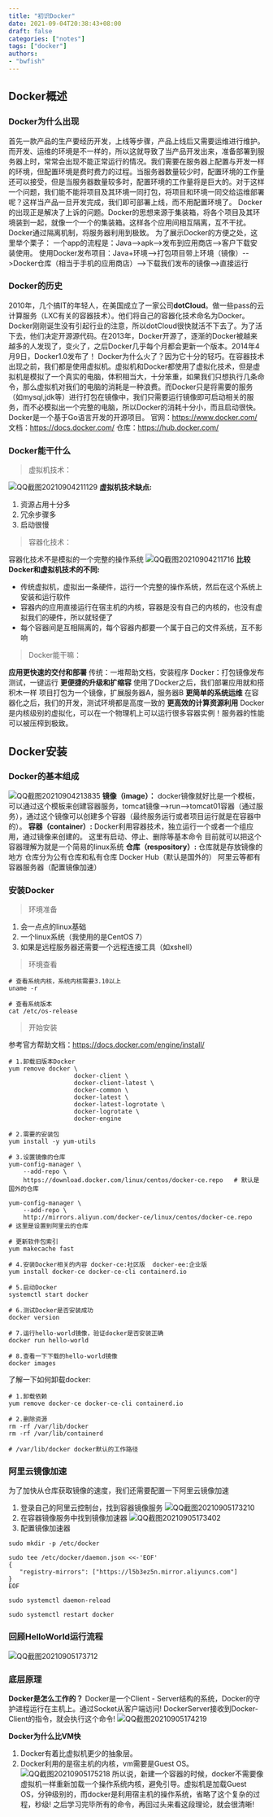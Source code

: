 ```yaml
---
title: "初识Docker"
date: 2021-09-04T20:38:43+08:00
draft: false
categories: ["notes"]
tags: ["docker"]
authors:
- "bwfish"
---
```


## Docker概述
### Docker为什么出现
首先一款产品的生产要经历开发，上线等步骤，产品上线后又需要运维进行维护。而开发、运维的环境是不一样的，所以这就导致了当产品开发出来，准备部署到服务器上时，常常会出现不能正常运行的情况。我们需要在服务器上配置与开发一样的环境，但配置环境是费时费力的过程。当服务器数量较少时，配置环境的工作量还可以接受，但是当服务器数量较多时，配置环境的工作量将是巨大的。对于这样一个问题，我们能不能将项目及其环境一同打包，将项目和环境一同交给运维部署呢？这样当产品一旦开发完成，我们即可部署上线，而不用配置环境了。
Docker的出现正是解决了上诉的问题。Docker的思想来源于集装箱，将各个项目及其环境装到一起，就像一个一个的集装箱。这样各个应用间相互隔离，互不干扰。Docker通过隔离机制，将服务器利用到极致。
为了展示Docker的方便之处，这里举个栗子：
一个app的流程是：Java-->apk-->发布到应用商店-->客户下载安装使用。
使用Docker发布项目：Java+环境-->打包项目带上环境（镜像）-->Docker仓库（相当于手机的应用商店）-->下载我们发布的镜像-->直接运行

### Docker的历史
2010年，几个搞IT的年轻人，在美国成立了一家公司**dotCloud**。做一些pass的云计算服务（LXC有关的容器技术）。他们将自己的容器化技术命名为Docker。
Docker刚刚诞生没有引起行业的注意，所以dotCloud很快就活不下去了。为了活下去，他们决定开源源代码。在2013年，Docker开源了，逐渐的Docker被越来越多的人发现了，变火了，之后Docker几乎每个月都会更新一个版本。2014年4月9日，Docker1.0发布了！
Docker为什么火了？因为它十分的轻巧。在容器技术出现之前，我们都是使用虚拟机。虚拟机和Docker都使用了虚拟化技术，但是虚拟机是模拟了一个真实的电脑，体积相当大，十分笨重，如果我们只想执行几条命令，那么虚拟机对我们的电脑的消耗是一种浪费。而Docker只是将需要的服务（如mysql,jdk等）进行打包在镜像中，我们只需要运行镜像即可启动相关的服务，而不必模拟出一个完整的电脑，所以Docker的消耗十分小，而且启动很快。
Docker是一个基于Go语言开发的开源项目。
官网：https://www.docker.com/
文档：https://docs.docker.com/
仓库：https://hub.docker.com/

### Docker能干什么

> 虚拟机技术：

![QQ截图20210904211129](https://i.loli.net/2021/11/30/KTpw2sjPDqZaEWz.png)
**虚拟机技术缺点:**
1. 资源占用十分多
2. 冗余步骤多
3. 启动很慢

> 容器化技术：

容器化技术不是模拟的一个完整的操作系统
![QQ截图20210904211716](https://i.loli.net/2021/11/30/ZUNGoX4AET19c2v.png)
**比较Docker和虚拟机技术的不同:**
* 传统虚拟机，虚拟出一条硬件，运行一个完整的操作系统，然后在这个系统上安装和运行软件
* 容器内的应用直接运行在宿主机的内核，容器是没有自己的内核的，也没有虚拟我们的硬件，所以就轻便了
* 每个容器间是互相隔离的，每个容器内都要一个属于自己的文件系统，互不影响

> Docker能干嘛：

**应用更快速的交付和部署**
传统：一堆帮助文档，安装程序
Docker：打包镜像发布测试，一键运行
**更便捷的升级和扩缩容**
使用了Docker之后，我们部署应用就和搭积木一样
项目打包为一个镜像，扩展服务器A，服务器B
**更简单的系统运维**
在容器化之后，我们的开发，测试环境都是高度一致的
**更高效的计算资源利用**
Docker是内核级别的虚拟化，可以在一个物理机上可以运行很多容器实例！服务器的性能可以被压榨到极致。

## Docker安装
### Docker的基本组成
![QQ截图20210904213835](https://i.loli.net/2021/11/30/ExeZjRaiYoz4HW7.png)
**镜像（image）：**
docker镜像就好比是一个模板，可以通过这个模板来创建容器服务，tomcat镜像-->run-->tomcat01容器（通过服务），通过这个镜像可以创建多个容器（最终服务运行或者项目运行就是在容器中的）。
**容器（container）:**
Docker利用容器技术，独立运行一个或者一个组应用，通过镜像来创建的。
这里有启动、停止、删除等基本命令
目前就可以把这个容器理解为就是一个简易的linux系统
**仓库（respository）:**
仓库就是存放镜像的地方
仓库分为公有仓库和私有仓库
Docker Hub（默认是国外的）
阿里云等都有容器服务器（配置镜像加速）

### 安装Docker
> 环境准备

1. 会一点点的linux基础
2. 一个linux系统（我使用的是CentOS 7）
3. 如果是远程服务器还需要一个远程连接工具（如xshell）
> 环境查看

```shell
# 查看系统内核，系统内核需要3.10以上
uname -r

# 查看系统版本
cat /etc/os-release
```
> 开始安装

参考官方帮助文档：https://docs.docker.com/engine/install/
```shell
# 1.卸载旧版本Docker
yum remove docker \
                  docker-client \
                  docker-client-latest \
                  docker-common \
                  docker-latest \
                  docker-latest-logrotate \
                  docker-logrotate \
                  docker-engine
                  
# 2.需要的安装包
yum install -y yum-utils

# 3.设置镜像的仓库
yum-config-manager \
    --add-repo \
    https://download.docker.com/linux/centos/docker-ce.repo   # 默认是国外的仓库
   
yum-config-manager \
    --add-repo \
    http://mirrors.aliyun.com/docker-ce/linux/centos/docker-ce.repo    # 这里是设置到阿里云的仓库
    
# 更新软件包索引
yum makecache fast 

# 4.安装Docker相关的内容 docker-ce:社区版  docker-ee:企业版
yum install docker-ce docker-ce-cli containerd.io

# 5.启动Docker
systemctl start docker

# 6.测试Docker是否安装成功
docker version

# 7.运行hello-world镜像，验证docker是否安装正确
docker run hello-world

# 8.查看一下下载的hello-world镜像
docker images
```
了解一下如何卸载docker:
```shell
# 1.卸载依赖
yum remove docker-ce docker-ce-cli containerd.io

# 2.删除资源
rm -rf /var/lib/docker
rm -rf /var/lib/containerd

# /var/lib/docker docker默认的工作路径
```
### 阿里云镜像加速
为了加快从仓库获取镜像的速度，我们还需要配置一下阿里云镜像加速
1. 登录自己的阿里云控制台，找到容器镜像服务
![QQ截图20210905173210](https://i.loli.net/2021/11/30/vaDRS6MonUdmGFT.png)
2. 在容器镜像服务中找到镜像加速器
![QQ截图20210905173402](https://i.loli.net/2021/11/30/YFPg2q98V6uS5O3.png)
3. 配置镜像加速器
```shell
sudo mkdir -p /etc/docker   

sudo tee /etc/docker/daemon.json <<-'EOF'
{
   "registry-mirrors": ["https://l5b3ez5n.mirror.aliyuncs.com"]
}
EOF
   
sudo systemctl daemon-reload
   
sudo systemctl restart docker
```
### 回顾HelloWorld运行流程
![QQ截图20210905173712](https://i.loli.net/2021/11/30/HP5Q9Oy6RJ8ICqu.png)
### 底层原理
**Docker是怎么工作的？**
Docker是一个Client - Server结构的系统，Docker的守护进程运行在主机上。通过Socket从客户端访问!
DockerServer接收到Docker-Client的指令，就会执行这个命令!
![QQ截图20210905174219](https://i.loli.net/2021/11/30/2zUSvMyk3upHXEW.png)

**Docker为什么比VM快**
1. Docker有着比虚拟机更少的抽象层。
2. Docker利用的是宿主机的内核，vm需要是Guest OS。
![QQ截图20210905175218](https://i.loli.net/2021/11/30/7pZ6vOygqAtaCiG.png)
所以说，新建一个容器的时候，docker不需要像虚拟机一样重新加载一个操作系统内核，避免引导。虚拟机是加载Guest OS，分钟级别的，而docker是利用宿主机的操作系统，省略了这个复杂的过程，秒级!
之后学习完毕所有的命令，再回过头来看这段理论，就会很清晰!

